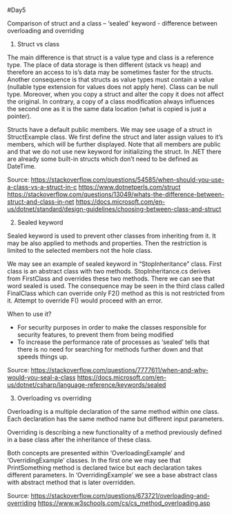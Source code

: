 #Day5

Comparison of struct and a class – ‘sealed’ keyword -  difference between overloading and overriding

1.	Struct vs class

The main difference is that struct is a value type and class is a reference type. The place of data storage is then different (stack vs heap) and therefore an access to is’s data may be sometimes faster for the structs. Another consequence is that structs as value types must contain a value (nullable type extension for values does not apply here). Class can be null type. Moreover, when you copy a struct and alter the copy it does not affect the original. In contrary, a copy of a class modification always influences the second one as it is the same data location (what is copied is just a pointer).


Structs have a default public members. We may see usage of a struct in StructExample class. We first define the struct and later assign values to it’s members, which will be further displayed. Note that all members are public and that we do not use new keyword for initializing the struct. In .NET there are already some built-in structs which don’t need to be defined as DateTime.




Source:
https://stackoverflow.com/questions/54585/when-should-you-use-a-class-vs-a-struct-in-c
https://www.dotnetperls.com/struct
https://stackoverflow.com/questions/13049/whats-the-difference-between-struct-and-class-in-net
https://docs.microsoft.com/en-us/dotnet/standard/design-guidelines/choosing-between-class-and-struct




2.	Sealed keyword

Sealed keyword is used to prevent other classes from inheriting from it. It may be also applied to methods and properties. Then the restriction is limited to the selected members not the hole class. 

We may see an example of sealed keyword in “StopInheritance” class. First class is an abstract class with two methods. StopInheritance.cs derives from FirstClass and overrides these two methods. There we can see that word sealed is used. The consequence may be seen in the third class called FinalClass which can override only F2() method as this is not restricted from it. Attempt to override F() would proceed with an error.

When to use it?

-	For security purposes in order to make the classes responsible for security features, to prevent them from being modified
-	To increase the performance rate of processes as ‘sealed’ tells that there is no need for searching for methods further down and that speeds things up. 


Source:
https://stackoverflow.com/questions/7777611/when-and-why-would-you-seal-a-class
https://docs.microsoft.com/en-us/dotnet/csharp/language-reference/keywords/sealed


3.	Overloading vs overriding

Overloading is a multiple declaration of the same method within one class. Each declaration has the same method name but different input parameters.

Overriding is describing a new functionality of a method previously defined in a base class after the inheritance of these class.

Both concepts are presented within ‘OverloadingExample’ and ‘OverridingExample’ classes. In the first one we may see that PrintSomething method is declared twice but each declaration takes different parameters. In  ‘OverridingExample’ we see a base abstract class with abstract method that is later overridden.



Source:
https://stackoverflow.com/questions/673721/overloading-and-overriding
https://www.w3schools.com/cs/cs_method_overloading.asp

	


